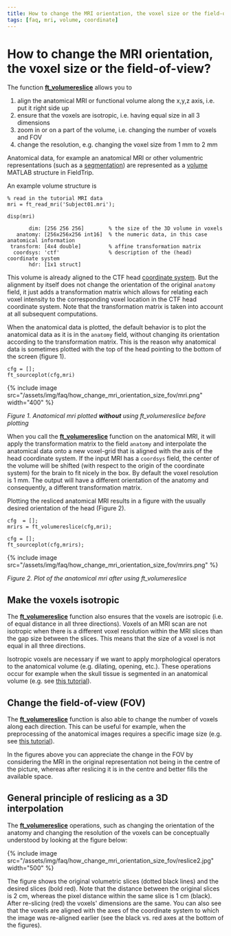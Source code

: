 ```yaml
---
title: How to change the MRI orientation, the voxel size or the field-of-view?
tags: [faq, mri, volume, coordinate]
---
```


# How to change the MRI orientation, the voxel size or the field-of-view?

The function **[ft_volumereslice](https://github.com/fieldtrip/fieldtrip/blob/release/ft_volumereslice.m)** allows you to

1.  align the anatomical MRI or functional volume along the x,y,z axis, i.e. put it right side up
2.  ensure that the voxels are isotropic, i.e. having equal size in all 3 dimensions
3.  zoom in or on a part of the volume, i.e. changing the number of voxels and FOV
4.  change the resolution, e.g. changing the voxel size from 1 mm to 2 mm

Anatomical data, for example an anatomical MRI or other volumentric representations (such as a [segmentation](/faq/how_is_the_segmentation_defined)) are represented as a [volume](https://github.com/fieldtrip/fieldtrip/blob/release/utilities/ft_datatype_volume) MATLAB structure in FieldTrip.

An example volume structure is

    % read in the tutorial MRI data
    mri = ft_read_mri('Subject01.mri');

    disp(mri)

           dim: [256 256 256]        % the size of the 3D volume in voxels
       anatomy: [256x256x256 int16]  % the numeric data, in this case anatomical information
     transform: [4x4 double]         % affine transformation matrix
      coordsys: 'ctf'                % description of the (head) coordinate system
           hdr: [1x1 struct]

This volume is already aligned to the CTF head [coordinate system](/faq/coordsys). But the alignment by itself does not change the orientation of the original `anatomy` field, it just adds a transformation matrix which allows for relating each voxel intensity to the corresponding voxel location in the CTF head coordinate system. Note that the transformation matrix is taken into account at all subsequent computations.

When the anatomical data is plotted, the default behavior is to plot the anatomical data as it is in the `anatomy` field, without changing its orientation according to the transformation matrix. This is the reason why anatomical data is sometimes plotted with the top of the head pointing to the bottom of the screen (figure 1).

    cfg = [];
    ft_sourceplot(cfg,mri)

{% include image src="/assets/img/faq/how_change_mri_orientation_size_fov/mri.png" width="400" %}

_Figure 1. Anatomical mri plotted **without** using ft_volumereslice before plotting_

When you call the **[ft_volumereslice](https://github.com/fieldtrip/fieldtrip/blob/release/ft_volumereslice.m)** function on the anatomical MRI, it will apply the transformation matrix to the field `anatomy` and interpolate the anatomical data onto a new voxel-grid that is aligned with the axis of the head coordinate system. If the input MRI has a `coordsys` field, the center of the volume will be shifted (with respect to the origin of the coordinate system) for the brain to fit nicely in the box. By default the voxel resolution is 1 mm. The output will have a different orientation of the anatomy and consequently, a different transformation matrix.

Plotting the resliced anatomical MRI results in a figure with the usually desired orientation of the head (Figure 2).

    cfg  = [];
    mrirs = ft_volumereslice(cfg,mri);

    cfg = [];
    ft_sourceplot(cfg,mrirs);

{% include image src="/assets/img/faq/how_change_mri_orientation_size_fov/mrirs.png" %}

_Figure 2. Plot of the anatomical mri after using ft_volumereslice_

## Make the voxels isotropic

The **[ft_volumereslice](https://github.com/fieldtrip/fieldtrip/blob/release/ft_volumereslice.m)** function also ensures that the voxels are isotropic (i.e. of equal distance in all three directions). Voxels of an MRI scan are not isotropic when there is a different voxel resolution within the MRI slices than the gap size between the slices. This means that the size of a voxel is not equal in all three directions.

Isotropic voxels are necessary if we want to apply morphological operators to the anatomical volume (e.g. dilating, opening, etc.). These operations occur for example when the skull tissue is segmented in an anatomical volume (e.g. see [this tutorial](/workshop/natmeg/dipolefitting)).

## Change the field-of-view (FOV)

The **[ft_volumereslice](https://github.com/fieldtrip/fieldtrip/blob/release/ft_volumereslice.m)** function is also able to change the number of voxels along each direction. This can be useful for example, when the preprocessing of the anatomical images requires a specific image size (e.g. see [this tutorial](/tutorial/minimumnormestimate)).

In the figures above you can appreciate the change in the FOV by considering the MRI in the original representation not being in the centre of the picture, whereas after reslicing it is in the centre and better fills the available space.

## General principle of reslicing as a 3D interpolation

The **[ft_volumereslice](https://github.com/fieldtrip/fieldtrip/blob/release/ft_volumereslice.m)** operations, such as changing the orientation of the anatomy and changing the resolution of the voxels can be conceptually understood by looking at the figure below:

{% include image src="/assets/img/faq/how_change_mri_orientation_size_fov/reslice2.jpg" width="500" %}

The figure shows the original volumetric slices (dotted black lines) and the desired slices (bold red). Note that the distance between the original slices is 2 cm, whereas the pixel distance within the same slice is 1 cm (black). After re-slicing (red) the voxels' dimensions are the same. You can also see that the voxels are aligned with the axes of the coordinate system to which the image was re-aligned earlier (see the black vs. red axes at the bottom of the figures).
